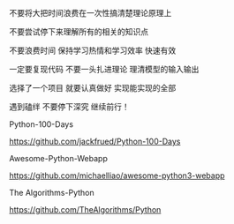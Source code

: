 
不要将大把时间浪费在一次性搞清楚理论原理上

不要尝试停下来理解所有的相关的知识点

不要浪费时间 保持学习热情和学习效率 快速有效

一定要复现代码 不要一头扎进理论 理清模型的输入输出

选择了一个项目 就要认真做好 实现能实现的全部

遇到磕绊 不要停下深究 继续前行！



Python-100-Days

https://github.com/jackfrued/Python-100-Days

Awesome-Python-Webapp

https://github.com/michaelliao/awesome-python3-webapp

The Algorithms-Python

https://github.com/TheAlgorithms/Python


